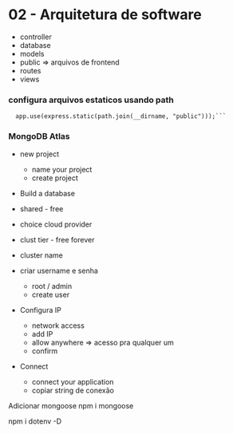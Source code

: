 # 02 - Arquitetura de software

- controller
- database
- models
- public => arquivos de frontend
- routes
- views

### configura arquivos estaticos usando path

````
  app.use(express.static(path.join(__dirname, "public")));```
````

### MongoDB Atlas

- new project
  - name your project
  - create project
- Build a database
- shared - free
- choice cloud provider
- clust tier - free forever
- cluster name

- criar username e senha

  - root / admin
  - create user

- Configura IP
  - network access
  - add IP
  - allow anywhere => acesso pra qualquer um
  - confirm

- Connect
  - connect your application
  - copiar string de conexão

Adicionar mongoose
npm i mongoose

npm i dotenv -D
